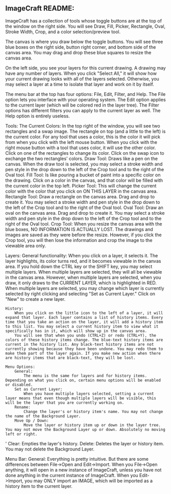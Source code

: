 ImageCraft README:
--------------------

ImageCraft has a collection of tools whose toggle buttons are at the top of the window on the right side. You will see Draw, Fill, Picker, Rectangle, Oval, Stroke Width, Crop, and a color selection/preview tool.

The canvas is where you draw below the toggle buttons. You will see three blue boxes on the right side, button right corner, and bottom side of the canvas area. You may drag and drop these blue squares to resize the canvas area.

On the left side, you see your layers for this current drawing. A drawing may have any number of layers. When you click "Select All," it will show how your current drawing looks with all of the layers selected. Otherwise, you may select a layer at a time to isolate that layer and work on it by itself.

The menu bar at the top has four options: File, Edit, Filter, and Help. The File option lets you interface with your operating system. The Edit option applies to the current layer (which will be colored red in the layer tree). The Filter options has different filters you can apply to the current layer as well. The Help option is entirely useless.

Tools:
	The Current Colors:
		In the top right of the window, you will see two rectangles and a swap image. The rectangle on top (and a little to the left) is the current color. For any tool that uses a color, this is the color it will pick from when you click with the left mouse button. When you click with the right mouse button with a tool that uses color, it will use the other color. Click on one of the rectangles to change its color. Click on the swap icon to exchange the two rectangles' colors.
	Draw Tool:
		Draws like a pen on the canvas. When the draw tool is selected, you may select a stroke width and pen style in the drop down to the left of the Crop tool and to the right of the Oval tool.
	Fill Tool:
		Is like pouring a bucket of paint into a specific color on the drawing. Click on a color in the canvas, and that color will be filled with the current color in the top left.
	Picker Tool:
		This will change the current color with the color that you click on ON THIS LAYER in the canvas area.
	Rectangle Tool:
		Draw a rectangle on the canvas area. Drag and drop to create it. You may select a stroke width and pen style in the drop down to the left of the Crop tool and to the right of the Oval tool.
	Oval Tool:
		Draw an oval on the canvas area. Drag and drop to create it. You may select a stroke width and pen style in the drop down to the left of the Crop tool and to the right of the Oval tool.
	Crop Tool:
		When you resize the canvas area with the blue boxes, NO INFORMATION IS ACTUALLY LOST. The drawings and images are saved as they were before the resize. However, if you click the Crop tool, you will then lose the information and crop the image to the viewable area only.

Layers:
	General functionality:
		When you click on a layer, it selects it. The layer highlights, its color turns red, and it becomes viewable in the canvas area. If you hold down the CTRL key or the SHIFT key, you may select multiple layers. When multiple layers are selected, they will all be viewable in the canvas area. However, when multiple layers are selected, when you draw, it only draws to the CURRENT LAYER, which is highlighted in RED. When multiple layers are selected, you may change which layer is currently selected by right clicking and selecting "Set as Current Layer." Click on "New" to create a new layer.

	History:
		When you click on the little icon to the left of a layer, it will expand that layer. Each layer contains a list of history items. Every time that you take an action on the layer, it will add a history item to this list. You may select a current history item to view what it specifically has in it, which will show up in the canvas area. 
		You will see that when you undo (CTRL+Z) or redo (CTRL+Y), the colors of these history items change. The blue-text history items are current in the history list. Any black-text history items are not currently showing because they have been undone. You may redo them to make them part of the layer again. If you make new action when there are history items that are black-text, they will be lost.

	Menu Options:
		General:
			The menu is the same for layers and for history items. Depending on what you click on, certain menu options will be enabled or disabled.
		Set as Current Layer:
			When you have multiple layers selected, setting a current layer means that even though multiple layers will be visible, this will be the layer that you are currently working on.
		Rename:
			Change the layer's or history item's name. You may not change the name of the Background Layer.
		Move Up / Down:
			Move the layer or history item up or down in the layer tree. You may not move the Background Layer up or down. Absolutely no moving left or right.
'		Clear:
			Empties the layer's history.
		Delete:
			Deletes the layer or history item. You may not delete the Background Layer.

Menu Bar:
	General:
		Everything is pretty intuitive. But there are some differences between File->Open and Edit->Import. When you File->Open anything, it will open in a new instance of ImageCraft, unless you have not done anything in the current instance of ImageCraft. When you Edit->Import, you may ONLY import an IMAGE, which will be imported as a history item to the current layer.
		